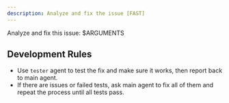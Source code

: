 ```yaml
---
description: Analyze and fix the issue [FAST]
---
```


Analyze and fix this issue:
<issue>$ARGUMENTS</issue>

## Development Rules

- Use `tester` agent to test the fix and make sure it works, then report back to main agent.
- If there are issues or failed tests, ask main agent to fix all of them and repeat the process until all tests pass.